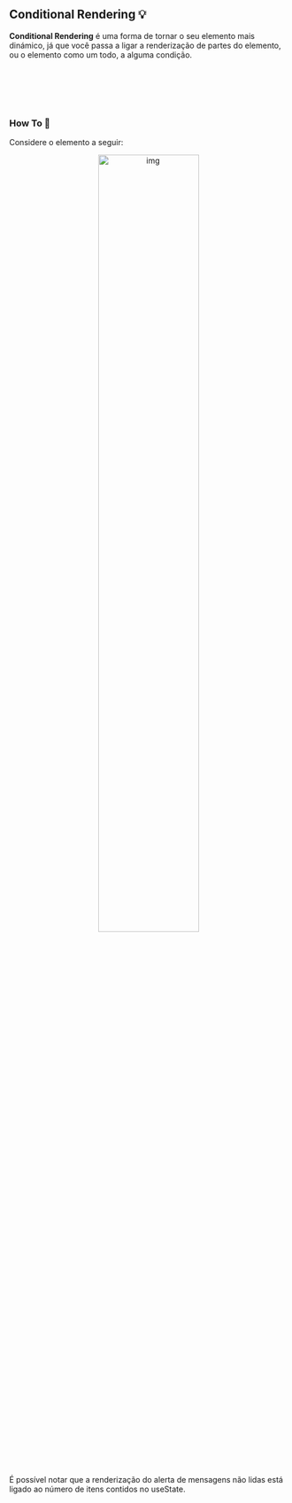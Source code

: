 ## Conditional Rendering 💡

<strong>Conditional Rendering</strong> é uma forma de tornar o seu elemento mais dinámico, já que você passa a ligar a renderização de partes do elemento, ou o elemento como um todo, a alguma condição. 
<br><br><br>

<br><br>
### How To 📖
Considere o elemento a seguir:
<p align="center">
  <img src="https://github.com/Lucas-Tito/Learning_ReactJS/assets/61806906/6aab5da3-546b-46dd-9783-b7a1289a7480" alt="img" width="60%"/>
</p>

<br>
<p>É possível notar que a renderização do alerta de mensagens não lidas está ligado ao número de itens contidos no useState.</p>
